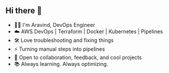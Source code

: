 ## Hi there 👋


* 👨‍💻 I'm Aravind, DevOps Engineer 
* ☁️ AWS DevOps | Terraform | Docker | Kubernetes | Pipelines
* 🛠️ Love troubleshooting and fixing things
* ⚡ Turning manual steps into pipelines
* 💬 Open to collaboration, feedback, and cool projects
* 📚 Always learning. Always optimizing.
